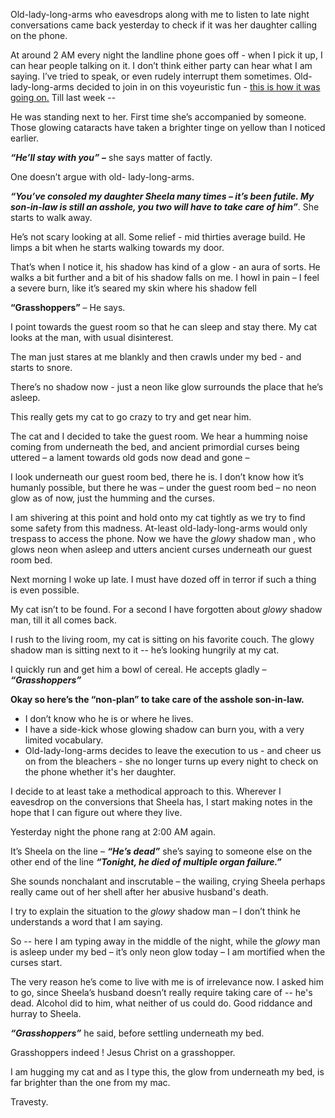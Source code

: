 Old-lady-long-arms who eavesdrops along with me to listen to late night conversations came back yesterday to check if it was her daughter calling on the phone.

At around 2 AM every night the landline phone goes off - when I pick it up, I can hear people talking on it. I don’t think either party can hear what I am saying. I’ve tried to speak, or even rudely interrupt them sometimes. Old-lady-long-arms  decided to join in on this voyeuristic fun - [this is how it was going on.](https://www.reddit.com/r/nosleep/comments/ukgi7u/the_eavesdropper/) Till last week -- 

He was standing next to her. First time she’s accompanied by someone. Those glowing cataracts have taken a brighter tinge on yellow than I noticed earlier.

***“He’ll stay with you”*** **–** she says matter of factly.

One doesn’t argue with old- lady-long-arms. 

***“You’ve consoled my daughter  Sheela many times – it’s been futile. My son-in-law is still an asshole, you two will have to take care of him”***. She starts to walk away.

He’s not scary looking at all. Some relief - mid thirties average build. He limps a bit when he starts walking towards my door. 

That’s when I notice it, his shadow has kind of a glow - an aura of sorts. He walks a bit further and a bit of his shadow falls on me. I howl in pain – I feel a severe burn, like it’s seared my skin where his shadow fell

**“Grasshoppers”** – He says.

I point towards the guest room so that he can sleep and stay there. My cat looks at the man, with usual disinterest. 

The man just stares at me blankly and then crawls under my bed - and starts to snore.

There’s no shadow now - just a neon like glow surrounds the place that he’s asleep.

This really gets my cat to go crazy to try and get near him.

The cat and I decided to take the guest room. We hear a humming noise coming from underneath the bed, and ancient primordial curses being uttered  – a lament towards old gods now dead and gone – 

I look underneath our guest room bed, there he is. I don’t know how it’s humanly possible, but there he was  – under the guest room bed – no neon glow as of now, just the humming and the curses.

I am shivering at this point and hold onto my cat tightly as we try to find some safety from this madness. At-least old-lady-long-arms would only trespass to access the phone. Now we have the *glowy* shadow man , who glows neon when asleep and utters ancient curses underneath our guest room bed.

Next morning I woke up late. I must have dozed off in terror if such a thing is even possible.

My cat isn’t to be found. For a second I have forgotten about *glowy* shadow man, till it all comes back.

I rush to the living room, my cat is sitting on his favorite couch. The glowy shadow man is sitting next to it -- he’s looking hungrily at my cat.

I quickly run and get him a bowl of cereal. He accepts gladly – ***“Grasshoppers”***

**Okay so here’s the “non-plan” to take care of the asshole son-in-law.**

* I don’t know who he is or where he lives.
* I have a side-kick whose glowing shadow can burn you, with a very limited vocabulary.
* Old-lady-long-arms decides to leave the execution to us - and cheer us on from the bleachers - she no longer turns up every night to check on the phone whether it's her daughter.

I decide to at least take a methodical approach to this. Wherever I eavesdrop on the conversions that Sheela has, I start making notes in the hope that I can figure out where they live.

Yesterday night the phone rang at  2:00 AM again. 

It’s Sheela on the line – ***“He’s dead”*** she’s saying to someone else on the other end of the line ***“Tonight, he died of multiple organ failure.”***  

She sounds nonchalant and inscrutable – the wailing, crying Sheela perhaps really came out of her shell after her abusive husband's death. 

I try to explain the situation to the *glowy* shadow man – I don’t think he understands a word that I am saying.

So --  here I am typing away in the middle of the night, while the *glowy* man is asleep under my bed – it’s only neon glow today – I am mortified when the curses start. 

The very reason he’s come to live with me is of irrelevance now. I asked him to go, since Sheela’s husband doesn’t really require taking care of -- he's dead. Alcohol did to him, what neither of us could do. Good riddance and hurray to Sheela.

***“Grasshoppers”***  he said, before settling underneath my bed.

Grasshoppers indeed ! Jesus Christ on a grasshopper. 

I am hugging my cat and as  I type this, the glow from underneath my bed, is far brighter than the one from my mac.

Travesty.